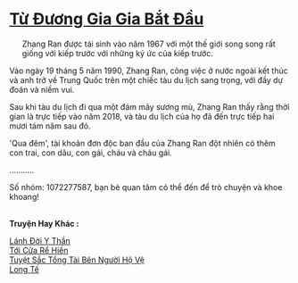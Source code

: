 <a href="https://truyentiki.com/tu-duong-gia-gia-bat-dau.33794/" title="Từ Đương Gia Gia Bắt Đầu"><h1>Từ Đương Gia Gia Bắt Đầu</h1></a><div style="display:table"><img align="right" style="float: left; padding: 10px;" src="https://truyentiki.com/images/story/200x260/33794.jpg" alt="">Zhang Ran được tái sinh vào năm 1967 với một thế giới song song rất giống với kiếp trước với những ký ức của kiếp trước. <p></p> Vào ngày 19 tháng 5 năm 1990, Zhang Ran, công việc ở nước ngoài kết thúc và anh trở về Trung Quốc trên một chiếc tàu du lịch sang trọng, với đầy dự đoán và niềm vui. <p></p> Sau khi tàu du lịch đi qua một đám mây sương mù, Zhang Ran thấy rằng thời gian là trực tiếp vào năm 2018, và tàu du lịch của họ đã đến trực tiếp hai mươi tám năm sau đó. <p></p> &#39;Qua đêm&#39;, tài khoản đơn độc ban đầu của Zhang Ran đột nhiên có thêm con trai, con dâu, con gái, cháu và cháu gái. <p></p> ........... <p></p> Số nhóm: 1072277587, bạn bè quan tâm có thể đến để trò chuyện và khoe khoang!</div><p><br><b>Truyện Hay Khác :</b></p><a href="https://truyentiki.com/lanh-doi-y-than.33793/" alt="Lánh Đời Y Thần">Lánh Đời Y Thần</a><br/><a href="https://github.com/nownovels/top500/tree/master/truyenhay/33842/" alt="Tới Cửa Rể Hiền">Tới Cửa Rể Hiền</a><br/><a href="https://github.com/nownovels/top500/tree/master/truyenhay/33806/" alt="Tuyệt Sắc Tổng Tài Bên Người Hộ Vệ">Tuyệt Sắc Tổng Tài Bên Người Hộ Vệ</a><br/><a href="https://github.com/nownovels/top500/tree/master/truyenhay/33947/" alt="Long Tế">Long Tế</a><br/>